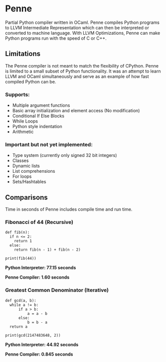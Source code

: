 # Penne
Partial Python compiler written in OCaml. Penne compiles Python programs to LLVM Intermediate Representation which can then be interpreted or converted to machine language. With LLVM Optimizations, Penne can make Python programs run with the speed of C or C++.

## Limitations
The Penne compiler is not meant to match the flexibility of CPython. Penne is limited to a small subset of Python functionality. It was an attempt to learn LLVM and OCaml simultaneously and serve as an example of how fast compiled Python can be.
  ### Supports: 
  - Multiple argument functions
  - Basic array initialization and element access (No modification)
  - Conditional If Else Blocks 
  - While Loops
  - Python style indentation
  - Arithmetic
  ### Important but not yet implemented:
  - Type system (currently only signed 32 bit integers)
  - Classes
  - Dynamic lists
  - List comprehensions
  - For loops
  - Sets/Hashtables

## Comparisons
Time in seconds of Penne includes compile time and run time.

### Fibonacci of 44 (Recursive)
```
def fib(n):
  if n <= 2:
    return 1
  else:
    return fib(n - 1) + fib(n - 2)

print(fib(44))
```
**Python Interpreter: 77.15 seconds**

**Penne Compiler: 1.60 seconds**

### Greatest Common Denominator (Iterative)
```
def gcd(a, b):
  while a != b:
      if a > b:
          a = a - b
      else:
          b = b - a
  return a

print(gcd(2147483648, 2))
```
**Python Interpreter: 44.92 seconds**

**Penne Compiler: 0.845 seconds**



